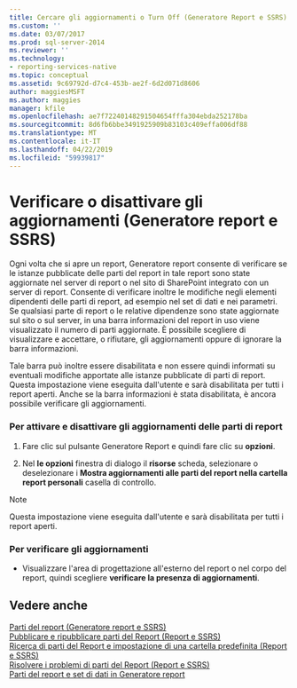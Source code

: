 ```yaml
---
title: Cercare gli aggiornamenti o Turn Off (Generatore Report e SSRS) | Microsoft Docs
ms.custom: ''
ms.date: 03/07/2017
ms.prod: sql-server-2014
ms.reviewer: ''
ms.technology:
- reporting-services-native
ms.topic: conceptual
ms.assetid: 9c69792d-d7c4-453b-ae2f-6d2d071d8606
author: maggiesMSFT
ms.author: maggies
manager: kfile
ms.openlocfilehash: ae7f72240148291504654fffa304ebda252178ba
ms.sourcegitcommit: 8d6fb6bbe3491925909b83103c409effa006df88
ms.translationtype: MT
ms.contentlocale: it-IT
ms.lasthandoff: 04/22/2019
ms.locfileid: "59939817"
---
```

# <a name="check-for-updates-or-turn-updates-off-report-builder-and-ssrs"></a>Verificare o disattivare gli aggiornamenti (Generatore report e SSRS)
  Ogni volta che si apre un report, Generatore report consente di verificare se le istanze pubblicate delle parti del report in tale report sono state aggiornate nel server di report o nel sito di SharePoint integrato con un server di report. Consente di verificare inoltre le modifiche negli elementi dipendenti delle parti di report, ad esempio nel set di dati e nei parametri. Se qualsiasi parte di report o le relative dipendenze sono state aggiornate sul sito o sul server, in una barra informazioni del report in uso viene visualizzato il numero di parti aggiornate. È possibile scegliere di visualizzare e accettare, o rifiutare, gli aggiornamenti oppure di ignorare la barra informazioni.  
  
 Tale barra può inoltre essere disabilitata e non essere quindi informati su eventuali modifiche apportate alle istanze pubblicate di parti di report. Questa impostazione viene eseguita dall'utente e sarà disabilitata per tutti i report aperti. Anche se la barra informazioni è stata disabilitata, è ancora possibile verificare gli aggiornamenti.  
  
### <a name="to-turn-on-and-off-report-part-updates"></a>Per attivare e disattivare gli aggiornamenti delle parti di report  
  
1.  Fare clic sul pulsante Generatore Report e quindi fare clic su **opzioni**.  
  
2.  Nel **le opzioni** finestra di dialogo il **risorse** scheda, selezionare o deselezionare i **Mostra aggiornamenti alle parti del report nella cartella report personali** casella di controllo.  
  
> [!NOTE]  
>  Questa impostazione viene eseguita dall'utente e sarà disabilitata per tutti i report aperti.  
  
### <a name="to-check-for-updates"></a>Per verificare gli aggiornamenti  
  
-   Visualizzare l'area di progettazione all'esterno del report o nel corpo del report, quindi scegliere **verificare la presenza di aggiornamenti**.  
  
## <a name="see-also"></a>Vedere anche  
 [Parti del report &#40;Generatore report e SSRS&#41;](report-parts-report-builder-and-ssrs.md)   
 [Pubblicare e ripubblicare parti del Report &#40;Report e SSRS&#41;](report-design/publish-and-republish-report-parts-report-builder-and-ssrs.md)   
 [Ricerca di parti del Report e impostazione di una cartella predefinita &#40;Report e SSRS&#41;](report-design/browse-for-report-parts-and-set-a-default-folder-report-builder-and-ssrs.md)   
 [Risolvere i problemi di parti del Report &#40;Report e SSRS&#41;](../../2014/reporting-services/troubleshoot-report-parts-report-builder-and-ssrs.md)   
 [Parti del report e set di dati in Generatore report](report-data/report-parts-and-datasets-in-report-builder.md)  
  
  

